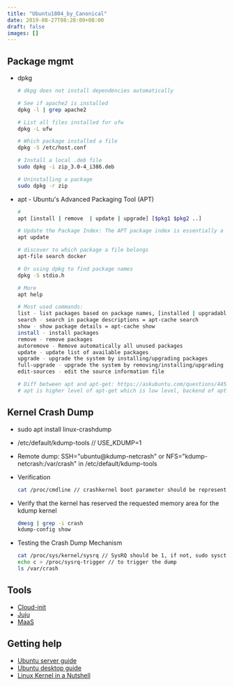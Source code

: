 ```yaml
---
title: "Ubuntu1804_by_Canonical"
date: 2019-08-27T08:28:09+08:00
draft: false
images: []
---
```


## Package mgmt

- dpkg

  ``` Bash
  # dkpg does not install dependencies automatically

  # See if apache2 is installed
  dpkg -l | grep apache2

  # List all files installed for ufw
  dpkg -L ufw 

  # Which package installed a file
  dpkg -S /etc/host.conf 

  # Install a local .deb file
  sudo dpkg -i zip_3.0-4_i386.deb

  # Uninstalling a package
  sudo dpkg -r zip
  ```

- apt - Ubuntu's Advanced Packaging Tool (APT) 

  ``` Bash
  #
  apt [install | remove  | update | upgrade] [$pkg1 $pkg2 ..]

  # Update the Package Index: The APT package index is essentially a database of available packages from the repositories defined in the /etc/apt/sources.list file and in the /etc/apt/sources.list.d directory. To update the index:
  apt update

  # discover to which package a file belongs
  apt-file search docker

  # Or using dpkg to find package names
  dpkg -S stdio.h

  # More
  apt help

  # Most used commands:
  list - list packages based on package names, [installed | upgradable ..]
  search - search in package descriptions = apt-cache search
  show - show package details = apt-cache show
  install - install packages
  remove - remove packages
  autoremove - Remove automatically all unused packages
  update - update list of available packages
  upgrade - upgrade the system by installing/upgrading packages
  full-upgrade - upgrade the system by removing/installing/upgrading packages
  edit-sources - edit the source information file

  # Diff between apt and apt-get: https://askubuntu.com/questions/445384/what-is-the-difference-between-apt-and-apt-get
  # apt is higher level of apt-get which is low level, backend of apt, and backwards compatible. apt is better for end-users and doesn't require or contain some extra features in that are present in apt-get.

  ```

## Kernel Crash Dump

- sudo apt install linux-crashdump
- /etc/default/kdump-tools // USE_KDUMP=1
- Remote dump: SSH="ubuntu@kdump-netcrash" or NFS="kdump-netcrash:/var/crash" in /etc/default/kdump-tools
- Verification

  ``` Bash
  cat /proc/cmdline // crashkernel boot parameter should be represented in /proc/cmdline
  ```

- Verify that the kernel has reserved the requested memory area for the kdump kernel 

  ``` Bash
  dmesg | grep -i crash
  kdump-config show
  ```

- Testing the Crash Dump Mechanism

  ``` Bash
  cat /proc/sys/kernel/sysrq // SysRQ should be 1, if not, sudo sysctl -w kernel.sysrq=1
  echo c > /proc/sysrq-trigger // to trigger the dump
  ls /var/crash
  ```

## Tools

- [Cloud-init](https://cloudinit.readthedocs.io/en/latest/)
- [Juju](https://jaas.ai/docs)
- [MaaS](https://maas.io/docs)

## Getting help

- [Ubuntu server guide](https://help.ubuntu.com/lts/serverguide/index.html)
- [Ubuntu desktop guide](https://help.ubuntu.com/lts/ubuntu-help/index.html)
- [Linux Kernel in a Nutshell](http://www.kroah.com/lkn/)
